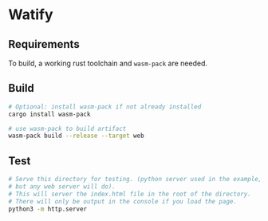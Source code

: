 # Watify

## Requirements

To build, a working rust toolchain and `wasm-pack` are needed.

## Build

```bash
# Optional: install wasm-pack if not already installed
cargo install wasm-pack

# use wasm-pack to build artifact
wasm-pack build --release --target web
```

## Test

```bash
# Serve this directory for testing. (python server used in the example, 
# but any web server will do).
# This will server the index.html file in the root of the directory.
# There will only be output in the console if you load the page.
python3 -m http.server
```
